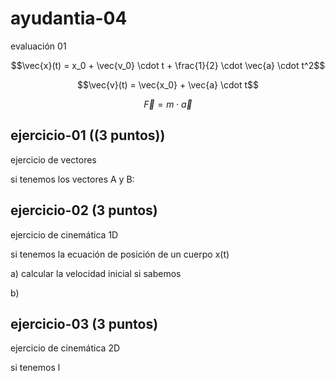 # ayudantia-04

evaluación 01

$$\vec{x}(t) = x_0 + \vec{v_0} \cdot t + \frac{1}{2} \cdot \vec{a} \cdot t^2$$

$$\vec{v}(t) = \vec{x_0} + \vec{a} \cdot t$$

$$\vec{F} = m \cdot \vec{a}$$

## ejercicio-01 ((3 puntos))

ejercicio de vectores

si tenemos los vectores A y B:

## ejercicio-02 (3 puntos)

ejercicio de cinemática 1D

si tenemos la ecuación de posición de un cuerpo x(t)

a) calcular la velocidad inicial si sabemos

b)

## ejercicio-03 (3 puntos)

ejercicio de cinemática 2D

si tenemos l
